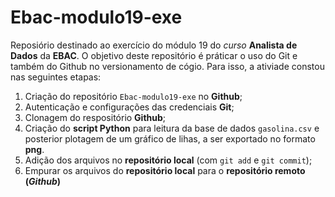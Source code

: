 # Ebac-modulo19-exe

Reposiório destinado ao exercício do módulo 19 do *curso* **Analista de Dados** da **EBAC**.
O objetivo deste repositório é práticar o uso do Git e também do Github no versionamento de cógio.
Para isso, a ativiade constou nas seguintes etapas:

1.  Criação do repositório `Ebac-modulo19-exe` no **Github**;
2.  Autenticação e configurações das credenciais **Git**;
3.  Clonagem do respositório **Github**;
4.  Criação do **script Python** para leitura da base de dados `gasolina.csv` e posterior plotagem de um gráfico de lihas, a ser exportado no formato **png**.
5.  Adição dos arquivos no **repositório local** (com `git add` e `git commit`);
6.  Empurar os arquivos do **repositório local** para o **repositório remoto (*Github*)**
